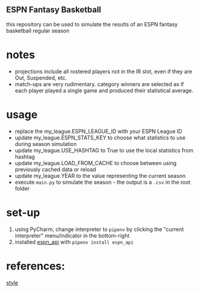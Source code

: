 ## ESPN Fantasy Basketball
this repository can be used to simulate the results of an ESPN fantasy basketball regular season

# notes
* projections include all rostered players not in the IR slot, even if they are Out, Suspended, etc.
* match-ups are very rudimentary. category winners are selected as if each player played a single game and produced their statistical average. 

# usage
* replace the my_league.ESPN_LEAGUE_ID with your ESPN League ID
* update my_league.ESPN_STATS_KEY to choose what statistics to use during season simulation 
* update my_league.USE_HASHTAG to True to use the local statistics from hashtag 
* update my_league.LOAD_FROM_CACHE to choose between using previously cached data or reload
* update my_league.YEAR to the value representing the current season
* execute `main.py` to simulate the season - the output is a `.csv` in the root folder

# set-up
1. using PyCharm, change interpreter to `pipenv` by clicking the "current interpreter" menu/indicator in the bottom-right
2. installed [espn_api](https://pypi.org/project/espn-api/) with `pipenv install espn_api`

# references:

[style](https://peps.python.org/pep-0008)

